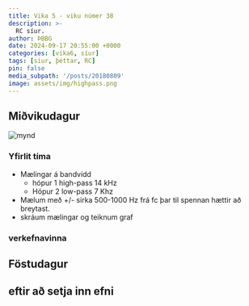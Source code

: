 ```yaml
---
title: Vika 5 - viku númer 38
description: >-
  RC síur.
author: ÞBBG
date: 2024-09-17 20:55:00 +0000
categories: [vika6, síur]
tags: [síur, þéttar, RC]
pin: false
media_subpath: '/posts/20180809'
image: assets/img/highpass.png 
---
```


## Miðvikudagur

![mynd](https://www.electronics-tutorials.ws/wp-content/uploads/2018/05/filter-fil10.gif)

### Yfirlit tíma

- Mælingar á bandvídd
  - hópur 1 high-pass 14 kHz
  - Hópur 2 low-pass 7 Khz
- Mælum með +/- sirka 500-1000 Hz frá fc þar til spennan hættir að breytast.
- skráum mælingar og teiknum graf

### verkefnavinna


## Föstudagur

## eftir að setja inn efni



